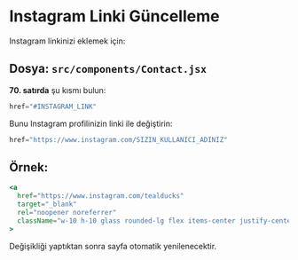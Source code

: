 # Instagram Linki Güncelleme

Instagram linkinizi eklemek için:

## Dosya: `src/components/Contact.jsx`

**70. satırda** şu kısmı bulun:

```jsx
href="#INSTAGRAM_LINK"
```

Bunu Instagram profilinizin linki ile değiştirin:

```jsx
href="https://www.instagram.com/SIZIN_KULLANICI_ADINIZ"
```

## Örnek:

```jsx
<a
  href="https://www.instagram.com/tealducks"
  target="_blank"
  rel="noopener noreferrer"
  className="w-10 h-10 glass rounded-lg flex items-center justify-center hover:bg-white/20 text-gray-400 hover:text-primary-400 transition-all"
>
```

Değişikliği yaptıktan sonra sayfa otomatik yenilenecektir.
